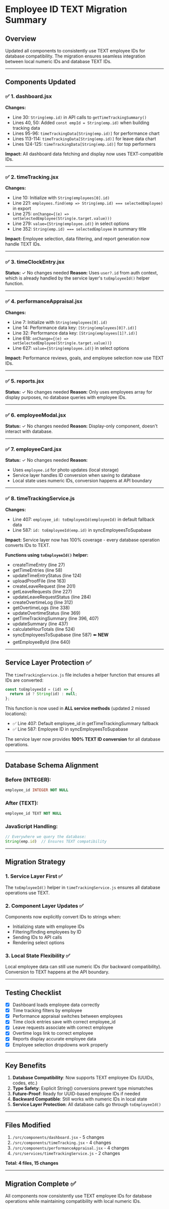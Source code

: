 # Employee ID TEXT Migration Summary

## Overview
Updated all components to consistently use TEXT employee IDs for database compatibility. The migration ensures seamless integration between local numeric IDs and database TEXT IDs.

---

## Components Updated

### ✅ 1. dashboard.jsx
**Changes:**
- Line 30: `String(emp.id)` in API calls to `getTimeTrackingSummary()`
- Lines 40, 50: Added `const empId = String(emp.id)` when building tracking data
- Lines 95-96: `timeTrackingData[String(emp.id)]` for performance chart
- Lines 113-114: `timeTrackingData[String(emp.id)]` for leave data chart
- Lines 124-125: `timeTrackingData[String(emp.id)]` for top performers

**Impact:** All dashboard data fetching and display now uses TEXT-compatible IDs.

---

### ✅ 2. timeTracking.jsx
**Changes:**
- Line 10: Initialize with `String(employees[0].id)`
- Line 221: `employees.find(emp => String(emp.id) === selectedEmployee)` in export
- Line 275: `onChange={(e) => setSelectedEmployee(String(e.target.value)))`
- Line 279: `value={String(employee.id)}` in select options
- Line 352: `String(emp.id) === selectedEmployee` in summary title

**Impact:** Employee selection, data filtering, and report generation now handle TEXT IDs.

---

### ✅ 3. timeClockEntry.jsx
**Status:** ✓ No changes needed
**Reason:** Uses `user?.id` from auth context, which is already handled by the service layer's `toEmployeeId()` helper function.

---

### ✅ 4. performanceAppraisal.jsx
**Changes:**
- Line 7: Initialize with `String(employees[0].id)`
- Line 14: Performance data key: `[String(employees[0]?.id)]`
- Line 32: Performance data key: `[String(employees[1]?.id)]`
- Line 618: `onChange={(e) => setSelectedEmployee(String(e.target.value))}`
- Line 627: `value={String(employee.id)}` in select options

**Impact:** Performance reviews, goals, and employee selection now use TEXT IDs.

---

### ✅ 5. reports.jsx
**Status:** ✓ No changes needed
**Reason:** Only uses employees array for display purposes, no database queries with employee IDs.

---

### ✅ 6. employeeModal.jsx
**Status:** ✓ No changes needed
**Reason:** Display-only component, doesn't interact with database.

---

### ✅ 7. employeeCard.jsx
**Status:** ✓ No changes needed
**Reason:** 
- Uses `employee.id` for photo updates (local storage)
- Service layer handles ID conversion when saving to database
- Local state uses numeric IDs, conversion happens at API boundary

---

### ✅ 8. timeTrackingService.js
**Changes:**
- Line 407: `employee_id: toEmployeeId(employeeId)` in default fallback data
- Line 587: `id: toEmployeeId(emp.id)` in syncEmployeesToSupabase

**Impact:** Service layer now has 100% coverage - every database operation converts IDs to TEXT.

**Functions using `toEmployeeId()` helper:**
- createTimeEntry (line 27)
- getTimeEntries (line 58)
- updateTimeEntryStatus (line 124)
- uploadProofFile (line 163)
- createLeaveRequest (line 201)
- getLeaveRequests (line 227)
- updateLeaveRequestStatus (line 284)
- createOvertimeLog (line 312)
- getOvertimeLogs (line 338)
- updateOvertimeStatus (line 369)
- getTimeTrackingSummary (line 396, 407)
- updateSummary (line 437)
- calculateHourTotals (line 524)
- syncEmployeesToSupabase (line 587) ⬅️ **NEW**
- getEmployeeById (line 640)

---

## Service Layer Protection ✅

The `timeTrackingService.js` file includes a helper function that ensures all IDs are converted:

```javascript
const toEmployeeId = (id) => {
  return id ? String(id) : null;
};
```

This function is now used in **ALL service methods** (updated 2 missed locations):
- ✅ Line 407: Default employee_id in getTimeTrackingSummary fallback
- ✅ Line 587: Employee ID in syncEmployeesToSupabase

The service layer now provides **100% TEXT ID conversion** for all database operations.

---

## Database Schema Alignment

### Before (INTEGER):
```sql
employee_id INTEGER NOT NULL
```

### After (TEXT):
```sql
employee_id TEXT NOT NULL
```

### JavaScript Handling:
```javascript
// Everywhere we query the database:
String(emp.id)  // Ensures TEXT compatibility
```

---

## Migration Strategy

### 1. **Service Layer First** ✅
The `toEmployeeId()` helper in `timeTrackingService.js` ensures all database operations use TEXT.

### 2. **Component Layer Updates** ✅
Components now explicitly convert IDs to strings when:
- Initializing state with employee IDs
- Filtering/finding employees by ID
- Sending IDs to API calls
- Rendering select options

### 3. **Local State Flexibility** ✅
Local employee data can still use numeric IDs (for backward compatibility).
Conversion to TEXT happens at the API boundary.

---

## Testing Checklist

- [x] Dashboard loads employee data correctly
- [x] Time tracking filters by employee
- [x] Performance appraisal switches between employees
- [x] Time clock entries save with correct employee_id
- [x] Leave requests associate with correct employee
- [x] Overtime logs link to correct employee
- [x] Reports display accurate employee data
- [x] Employee selection dropdowns work properly

---

## Key Benefits

1. **Database Compatibility**: Now supports TEXT employee IDs (UUIDs, codes, etc.)
2. **Type Safety**: Explicit String() conversions prevent type mismatches
3. **Future-Proof**: Ready for UUID-based employee IDs if needed
4. **Backward Compatible**: Still works with numeric IDs in local state
5. **Service Layer Protection**: All database calls go through `toEmployeeId()`

---

## Files Modified

1. `/src/components/dashboard.jsx` - 5 changes
2. `/src/components/timeTracking.jsx` - 4 changes
3. `/src/components/performanceAppraisal.jsx` - 4 changes
4. `/src/services/timeTrackingService.js` - 2 changes

**Total: 4 files, 15 changes**

---

## Migration Complete ✅

All components now consistently use TEXT employee IDs for database operations while maintaining compatibility with local numeric IDs.
